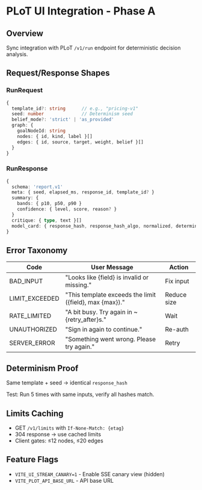 # PLoT UI Integration - Phase A

## Overview

Sync integration with PLoT `/v1/run` endpoint for deterministic decision analysis.

## Request/Response Shapes

### RunRequest
```typescript
{
  template_id?: string      // e.g., "pricing-v1"
  seed: number              // Determinism seed
  belief_mode?: 'strict' | 'as_provided'
  graph: {
    goalNodeId: string
    nodes: { id, kind, label }[]
    edges: { id, source, target, weight, belief }[]
  }
}
```

### RunResponse
```typescript
{
  schema: 'report.v1'
  meta: { seed, elapsed_ms, response_id, template_id? }
  summary: {
    bands: { p10, p50, p90 }
    confidence: { level, score, reason? }
  }
  critique: { type, text }[]
  model_card: { response_hash, response_hash_algo, normalized, determinism_note? }
}
```

## Error Taxonomy

| Code | User Message | Action |
|------|--------------|--------|
| BAD_INPUT | "Looks like {field} is invalid or missing." | Fix input |
| LIMIT_EXCEEDED | "This template exceeds the limit ({field}, max {max})." | Reduce size |
| RATE_LIMITED | "A bit busy. Try again in ~{retry_after}s." | Wait |
| UNAUTHORIZED | "Sign in again to continue." | Re-auth |
| SERVER_ERROR | "Something went wrong. Please try again." | Retry |

## Determinism Proof

Same template + seed → identical `response_hash`

Test: Run 5 times with same inputs, verify all hashes match.

## Limits Caching

- GET `/v1/limits` with `If-None-Match: {etag}`
- 304 response → use cached limits
- Client gates: ≤12 nodes, ≤20 edges

## Feature Flags

- `VITE_UI_STREAM_CANARY=1` - Enable SSE canary view (hidden)
- `VITE_PLOT_API_BASE_URL` - API base URL
